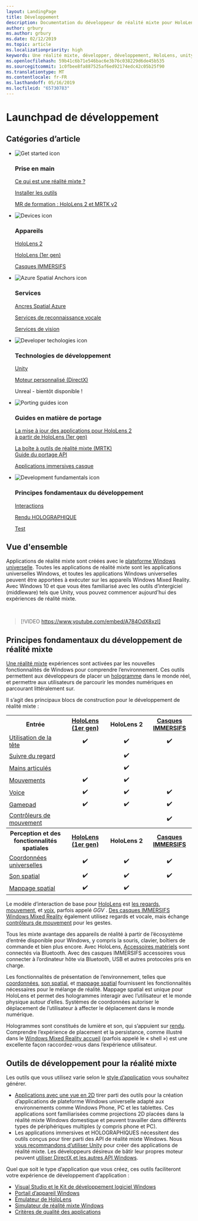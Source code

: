 ```yaml
---
layout: LandingPage
title: Développement
description: Documentation du développeur de réalité mixte pour HoloLens et des casques IMMERSIFS.
author: grbury
ms.author: grbury
ms.date: 02/12/2019
ms.topic: article
ms.localizationpriority: high
keywords: Une réalité mixte, développer, développement, HoloLens, unity, directx
ms.openlocfilehash: 59b41c6b71e546bac6e3b76c038229d6de45b535
ms.sourcegitcommit: 1c0fbee8fa887525af6ed92174edc42c05b25f90
ms.translationtype: MT
ms.contentlocale: fr-FR
ms.lasthandoff: 05/16/2019
ms.locfileid: "65730783"
---
```

# <a name="development-launchpad"></a>Launchpad de développement

## <a name="article-categories"></a>Catégories d’article


<ul class="panelContent cardsF">
    <li>
        <div class="cardSize">
            <div class="cardPadding">
                <div class="card">
                    <div class="cardImageOuter">
                        <div class="cardImage">
                            <img src="images/GetStartedIcon.png" alt="Get started icon">
                        </div>
                    </div>
                    <div class="cardText">
                        <h3>Prise en main</h3>
                        <p>
                            <a href="mixed-reality.md">Ce qui est une réalité mixte ?</a>
                        </p>
                        <p>
                            <a href="install-the-tools.md">Installer les outils</a>
                        </p>
                        <p>
                            <a href="mrlearning-base-ch1.md">MR de formation : HoloLens 2 et MRTK v2</a>
                        </p>
                    </div>
                </div>
            </div>
        </div>
    </li>
        <li>
        <div class="cardSize">
            <div class="cardPadding">
                <div class="card">
                    <div class="cardImageOuter">
                        <div class="cardImage">
                            <img src="images/HoloLens_Icon_120x130.png" alt="Devices icon">
                        </div>
                    </div>
                    <div class="cardText">
                        <h3>Appareils</h3>
                          <p>
                            <a href="https://www.microsoft.com/hololens/hardware" target="_blank">HoloLens 2</a>
                        </p>
                        <p>
                            <a href="hololens-hardware-details.md">HoloLens (1er gen)</a>
                        </p>
                        <p>
                            <a href="immersive-headset-hardware-details.md">Casques IMMERSIFS</a>
                        </p>
                    </div>
                </div>
            </div>
        </div>
    </li>
    <li>
        <div class="cardSize">
            <div class="cardPadding">
                <div class="card">
                    <div class="cardImageOuter">
                        <div class="cardImage">
                            <img src="images/AzureSpatialAnchors_Icon_120x130.png" alt="Azure Spatial Anchors icon">
                        </div>
                    </div>
                    <div class="cardText">
                        <h3>Services</h3>
                        <p>
                            <a href="https://docs.microsoft.com/azure/spatial-anchors" target="_blank">Ancres Spatial Azure</a>
                        </p>
                        <p>
                            <a href="https://docs.microsoft.com/azure/cognitive-services/speech-service/" target="_blank">Services de reconnaissance vocale</a>
                        </p>
                        <p>
                            <a href="https://docs.microsoft.com/azure/cognitive-services/computer-vision/" target="_blank">Services de vision</a>
                        </p>
                    </div>
                </div>
            </div>
        </div>
    </li>
    <li>
        <div class="cardSize">
            <div class="cardPadding">
                <div class="card">
                    <div class="cardImageOuter">
                        <div class="cardImage">
                            <img src="images/Unity_Icon_120x130.png" alt="Developer techologies icon">
                        </div>
                    </div>
                    <div class="cardText">
                        <h3>Technologies de développement</h3>
                        <p>
                            <a href="unity-development-overview.md">Unity</a>
                        </p>
                        <p>
                            <a href="directx-development-overview.md">Moteur personnalisé (DirectX)</a>
                        </p>
                        <p>
Unreal - bientôt disponible !
                        </p>                
                    </div>
                </div>
            </div>
        </div>
    </li>
    <li>
        <div class="cardSize">
            <div class="cardPadding">
                <div class="card">
                    <div class="cardImageOuter">
                        <div class="cardImage">
                            <img src="images/PortingGuides-icon_120x130.png" alt="Porting guides icon">
                        </div>
                    </div>
                    <div class="cardText">
                        <h3>Guides en matière de portage</h3>
                        <p>
                            <a href="mrtk-porting-guide.md">La mise à jour des applications pour HoloLens 2<br>à partir de HoloLens (1er gen)</a>
                        </p>
                        <p>
                            <a href="https://microsoft.github.io/MixedRealityToolkit-Unity/Documentation/HTKToMRTKPortingGuide.html">La boîte à outils de réalité mixte (MRTK)<br>Guide du portage API</a>
                        </p>
                        <p>
                            <a href="porting-guides.md">Applications immersives casque</a>
                        </p>
                    </div>
                </div>
            </div>
        </div>
    </li>
    <li>
        <div class="cardSize">
            <div class="cardPadding">
                <div class="card">
                    <div class="cardImageOuter">
                        <div class="cardImage">
                            <img src="images/App_patterns_Icon_120x130.png" alt="Development fundamentals icon">
                        </div>
                    </div>
                    <div class="cardText">
                        <h3>Principes fondamentaux du développement</h3>
                        <p>
                            <a href="Interaction-fundamentals.md">Interactions</a>
                        </p>
                        <p>
                            <a href="rendering.md">Rendu HOLOGRAPHIQUE</a>
                        </p>
                         <p>
                            <a href="testing-your-app-on-hololens.md">Test</a>
                        </p>                    
                    </div>
                </div>
            </div>
        </div>
    </li>    
</ul>

## <a name="overview"></a>Vue d'ensemble

Applications de réalité mixte sont créées avec le [plateforme Windows universelle](https://dev.windows.com/getstarted). Toutes les applications de réalité mixte sont les applications universelles Windows, et toutes les applications Windows universelles peuvent être apportées à exécuter sur les appareils Windows Mixed Reality. Avec Windows 10 et que vous êtes familiarisé avec les outils d’intergiciel (middleware) tels que Unity, vous pouvez commencer aujourd'hui des expériences de réalité mixte.

<br>

>[!VIDEO https://www.youtube.com/embed/A784OdX8xzI]

## <a name="basics-of-mixed-reality-development"></a>Principes fondamentaux du développement de réalité mixte

[Une réalité mixte](mixed-reality.md) expériences sont activées par les nouvelles fonctionnalités de Windows pour comprendre l’environnement. Ces outils permettent aux développeurs de placer un [hologramme](hologram.md) dans le monde réel, et permettre aux utilisateurs de parcourir les mondes numériques en parcourant littéralement sur. 

Il s’agit des principaux blocs de construction pour le développement de réalité mixte :

<table>
<tr>
<th style="width:175px">Entrée</th><th style="width:125px; text-align: center;"><a href="hololens-hardware-details.md">HoloLens (1er gen)</a></th><th style="width:125px; text-align: center;">HoloLens 2</a></th><th style="width:125px; text-align: center;"> <a href="immersive-headset-hardware-details.md">Casques IMMERSIFS</a></th>
</tr><tr>
<td> <a href="gaze.md">Utilisation de la tête</a></td><td style="text-align: center;">✔️</td><td style="text-align: center;">✔️</td><td style="text-align: center;">✔️</td>
</tr><tr>
<td> <a href="gaze.md">Suivre du regard</a></td><td></td><td style="text-align: center;">✔️</td><td></td>
</tr><tr>
 <td> <a href="gestures.md">Mains articulés</a></td><td></td><td style="text-align: center;">✔️</td><td></td>
</tr><tr>
<td> <a href="gestures.md">Mouvements</a></td><td style="text-align: center;">✔️</td><td style="text-align: center;">✔️</td><td></td>
</tr><tr>
<td> <a href="voice-input.md">Voice</a></td><td style="text-align: center;">✔️</td><td style="text-align: center;">✔️</td><td style="text-align: center;">✔️</td>
</tr><tr>
<td> <a href="hardware-accessories.md">Gamepad</a></td><td style="text-align: center;">✔️</td><td style="text-align: center;">✔️</td><td style="text-align: center;">✔️</td>
</tr><tr>
<td> <a href="motion-controllers.md">Contrôleurs de mouvement</a></td><td></td><td></td><td style="text-align: center;">✔️</td>
</tr><tr>
<th style="width:175px">Perception et des fonctionnalités spatiales</th><th style="width:125px; text-align: center;"><a href="hololens-hardware-details.md">HoloLens (1er gen)</a></th><th style="width:125px; text-align: center;">HoloLens 2</a></th><th style="width:125px; text-align: center;"> <a href="immersive-headset-hardware-details.md">Casques IMMERSIFS</a></th>
</tr><tr>
<td> <a href="coordinate-systems.md">Coordonnées universelles</a></td><td style="text-align: center;">✔️</td><td style="text-align: center;">✔️</td><td style="text-align: center;">✔️</td>
</tr><tr>
<td> <a href="spatial-sound.md">Son spatial</a></td><td style="text-align: center;">✔️</td><td style="text-align: center;">✔️</td><td style="text-align: center;">✔️</td>
</tr><tr>
<td> <a href="spatial-mapping.md">Mappage spatial</a></td><td style="text-align: center;">✔️</td><td style="text-align: center;">✔️</td><td></td>
</tr>
</table>



Le modèle d’interaction de base pour [HoloLens](hololens-hardware-details.md) est [les regards](gaze.md), [mouvement](gestures.md), et [voix](voice-input.md), parfois appelé *GGV* . [Des casques IMMERSIFS Windows Mixed Reality](immersive-headset-hardware-details.md) également utilisez regards et vocale, mais échange [contrôleurs de mouvement](motion-controllers.md) pour les gestes.

Tous les mixte avantage des appareils de réalité à partir de l’écosystème d’entrée disponible pour Windows, y compris la souris, clavier, boîtiers de commande et bien plus encore. Avec HoloLens, [Accessoires matériels](hardware-accessories.md) sont connectés via Bluetooth. Avec des casques IMMERSIFS accessoires vous connecter à l’ordinateur hôte via Bluetooth, USB et autres protocoles pris en charge.

Les fonctionnalités de présentation de l’environnement, telles que [coordonnées](coordinate-systems.md), [son spatial](spatial-sound.md), et [mappage spatial](spatial-mapping.md) fournissent les fonctionnalités nécessaires pour le mélange de réalité. Mappage spatial est unique pour HoloLens et permet des hologrammes interagir avec l’utilisateur et le monde physique autour d’elles. Systèmes de coordonnées autoriser le déplacement de l’utilisateur à affecter le déplacement dans le monde numérique.

Hologrammes sont constitués de lumière et son, qui s’appuient sur [rendu](rendering.md). Comprendre l’expérience de placement et la persistance, comme illustré dans le [Windows Mixed Reality accueil](navigating-the-windows-mixed-reality-home.md) (parfois appelé le « shell ») est une excellente façon raccordez-vous dans l’expérience utilisateur.

## <a name="tools-for-developing-for-mixed-reality"></a>Outils de développement pour la réalité mixte

Les outils que vous utilisez varie selon le [style d’application](app-views.md) vous souhaitez générer.
* [Applications avec une vue en 2D](building-2d-apps.md) tirer parti des outils pour la création d’applications de plateforme Windows universelle adapté aux environnements comme Windows Phone, PC et les tablettes. Ces applications sont familiarisées comme projections 2D placées dans la réalité mixte Windows domestique et peuvent travailler dans différents types de périphériques multiples (y compris phone et PC).
* Les applications immersives et HOLOGRAPHIQUES nécessitent des outils conçus pour tirer parti des API de réalité mixte Windows. Nous [vous recommandons d’utiliser Unity](unity-development-overview.md) pour créer des applications de réalité mixte. Les développeurs désireux de bâtir leur propres moteur peuvent [utiliser DirectX et les autres API Windows](directx-development-overview.md).

Quel que soit le type d’application que vous créez, ces outils faciliteront votre expérience de développement d’application :
* [Visual Studio et le Kit de développement logiciel Windows](using-visual-studio.md)
* [Portail d’appareil Windows](using-the-windows-device-portal.md)
* [Émulateur de HoloLens](using-the-hololens-emulator.md)
* [Simulateur de réalité mixte Windows](using-the-windows-mixed-reality-simulator.md)
* [Critères de qualité des applications](app-quality-criteria.md)

